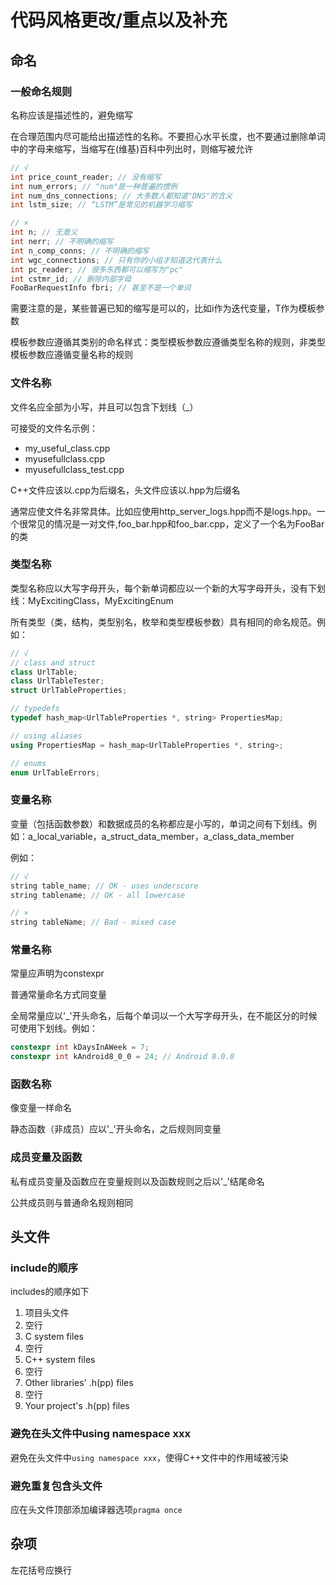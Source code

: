 # 代码风格更改/重点以及补充

## 命名

### 一般命名规则

名称应该是描述性的，避免缩写

在合理范围内尽可能给出描述性的名称。不要担心水平长度，也不要通过删除单词中的字母来缩写，当缩写在(维基)百科中列出时，则缩写被允许

```cpp
// √
int price_count_reader; // 没有缩写
int num_errors; // "num"是一种普遍的惯例
int num_dns_connections; // 大多数人都知道"DNS"的含义
int lstm_size; // “LSTM”是常见的机器学习缩写
```
```cpp
// ×
int n; // 无意义
int nerr; // 不明确的缩写
int n_comp_conns; // 不明确的缩写
int wgc_connections; // 只有你的小组才知道这代表什么
int pc_reader; // 很多东西都可以缩写为"pc"
int cstmr_id; // 删除内部字母
FooBarRequestInfo fbri; // 甚至不是一个单词
```

需要注意的是，某些普遍已知的缩写是可以的，比如i作为迭代变量，T作为模板参数

模板参数应遵循其类别的命名样式：类型模板参数应遵循类型名称的规则，非类型模板参数应遵循变量名称的规则

### 文件名称

文件名应全部为小写，并且可以包含下划线（_）

可接受的文件名示例：
* my_useful_class.cpp
* myusefullclass.cpp
* myusefullclass_test.cpp

C++文件应该以.cpp为后缀名，头文件应该以.hpp为后缀名

通常应使文件名非常具体。比如应使用http_server_logs.hpp而不是logs.hpp。一个很常见的情况是一对文件,foo_bar.hpp和foo_bar.cpp，定义了一个名为FooBar的类

### 类型名称

类型名称应以大写字母开头，每个新单词都应以一个新的大写字母开头，没有下划线：MyExcitingClass，MyExcitingEnum

所有类型（类，结构，类型别名，枚举和类型模板参数）具有相同的命名规范。例如：

```cpp
// √
// class and struct
class UrlTable;
class UrlTableTester;
struct UrlTableProperties;

// typedefs
typedef hash_map<UrlTableProperties *, string> PropertiesMap;

// using aliases
using PropertiesMap = hash_map<UrlTableProperties *, string>;

// enums
enum UrlTableErrors;
```

### 变量名称

变量（包括函数参数）和数据成员的名称都应是小写的，单词之间有下划线。例如：a_local_variable，a_struct_data_member，a_class_data_member

例如：
```cpp
// √
string table_name; // OK - uses underscore
string tablename; // OK - all lowercase
```
```cpp
// ×
string tableName; // Bad - mixed case
```

### 常量名称

常量应声明为constexpr

普通常量命名方式同变量

全局常量应以'_'开头命名，后每个单词以一个大写字母开头，在不能区分的时候可使用下划线。例如：
```cpp
constexpr int kDaysInAWeek = 7;
constexpr int kAndroid8_0_0 = 24; // Android 8.0.0
```

### 函数名称

像变量一样命名

静态函数（非成员）应以'_'开头命名，之后规则同变量

### 成员变量及函数

私有成员变量及函数应在变量规则以及函数规则之后以'_'结尾命名

公共成员则与普通命名规则相同

## 头文件

### include的顺序

includes的顺序如下
1. 项目头文件
1. 空行
1. C system files
1. 空行
1. C++ system files
1. 空行
1. Other libraries' .h(pp) files
1. 空行
1. Your project's .h(pp) files

### 避免在头文件中using namespace xxx

避免在头文件中`using namespace xxx`，使得C++文件中的作用域被污染

### 避免重复包含头文件

应在头文件顶部添加编译器选项`pragma once`

## 杂项

左花括号应换行
